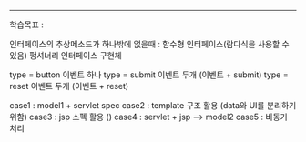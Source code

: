 <hr>

학습목표 : 




인터페이스의 추상메소드가 하나밖에 없을때 : 함수형 인터페이스(람다식을 사용할 수 있음)
펑셔너리 인터페이스 구현체


type = button 이벤트 하나
type = submit 이벤트 두개 (이벤트 + submit)
type = reset 이벤트 두개 (이벤트 + reset)


case1 : model1 + servlet spec
case2 : template 구조 활용 (data와 UI를 분리하기 위함)
case3 : jsp 스펙 활용 ()
case4 : servlet + jsp --> model2
case5 : 비동기 처리